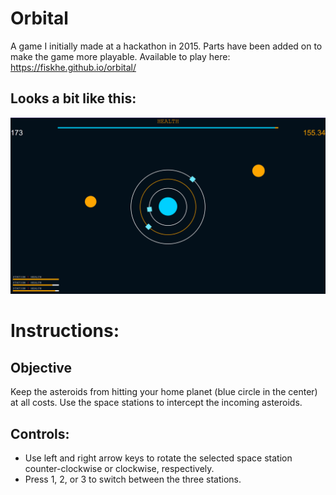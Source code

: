 # Orbital
A game I initially made at a hackathon in 2015. Parts have been added on to make the game more playable. Available to play here: https://fiskhe.github.io/orbital/
## Looks a bit like this:
![gameplay](orbital_screenshot.png)
# Instructions:

## Objective
Keep the asteroids from hitting your home planet (blue circle in the center) at all costs. Use the space stations to intercept the incoming asteroids. 

## Controls:
- Use left and right arrow keys to rotate the selected space station counter-clockwise or clockwise, respectively.
- Press 1, 2, or 3 to switch between the three stations.


